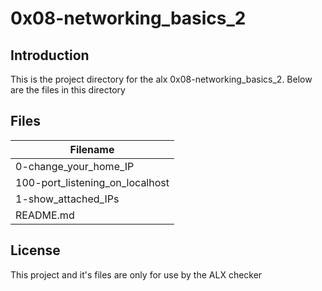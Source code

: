 # 0x08-networking_basics_2

## Introduction
This is the project directory for the alx 0x08-networking_basics_2. Below are the files in this directory


## Files

|Filename |
|---------|
|0-change_your_home_IP|
|100-port_listening_on_localhost|
|1-show_attached_IPs|
|README.md|

## License
This project and it's files are only for use by the ALX checker